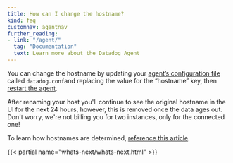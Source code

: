 ```yaml
---
title: How can I change the hostname?
kind: faq
customnav: agentnav
further_reading:
- link: "/agent/"
  tag: "Documentation"
  text: Learn more about the Datadog Agent
---
```


You can change the hostname by updating your [agent’s configuration file](/agent/faq/where-is-the-configuration-file-for-the-agent) called `datadog.conf`and replacing the value for the “hostname” key, then [restart the agent](/agent/faq/start-stop-restart-the-datadog-agent).

After renaming your host you'll continue to see the original hostname in the UI for the next 24 hours, however, this is removed once the data ages out. Don't worry, we're not billing you for two instances, only for the connected one!

To learn how hostnames are determined, [reference this article](/agent/faq/how-does-datadog-determine-the-agent-hostname).

{{< partial name="whats-next/whats-next.html" >}}